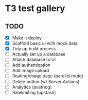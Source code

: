 # T3 test gallery

## TODO

-[x] Make it deploy
-[x] Scaffold basic ui with mock data
-[x] Tidy up build process
-[ ] Actually set up a database
-[ ] Attach database to UI
-[ ] Add authentication
-[ ] Add image upload
-[ ] Routing/image page (parallel route)
-[ ] Delete button (w/ Server Actions)
-[ ] Analytics (posthog)
-[ ] Ratelimiting (upstash)
